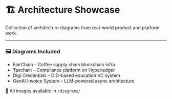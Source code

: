 # 🏗️ Architecture Showcase

Collection of architecture diagrams from real-world product and platform work.

---

### 🖼️ Diagrams Included
- FairChain – Coffee supply chain blockchain infra
- Taxchain – Compliance platform on Hyperledger
- Digi Credentials – DID-based education VC system
- GenAI Invoice System – LLM-powered async architecture

📎 All images available in `/diagrams/`
